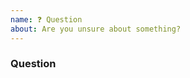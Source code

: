 ```yaml
---
name: ❓ Question
about: Are you unsure about something?
---
```


### Question

<!-- Fill in the relevant information below to help triage your issue. -->
